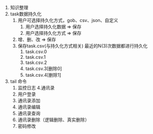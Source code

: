 1. 知识整理
2. task数据持久化 
   1. 用户可选择持久化方式，gob、csv、json、自定义
      1. 用户选择持久化数据 => 保存
      2. 用户选择持久化方式 => 保存
   2. 增、删、改 => 保存
   3. 保存task.csv(与持久化方式相关) 最近的N(3)次数据都进行持久化
      1. task.csv.0
      2. task.csv.1
      3. task.csv.2
      4. task.csv.3[删除0]
      5. task.csv.4[删除1]
3. tail 命令
   1. 监控日志
4.通讯录
   4. 用户登录
   5. 通讯录添加
   6. 通讯录编辑
   7. 通讯录查询
   8. 通讯录删除（逻辑删除、真实删除）
   9. 密码修改